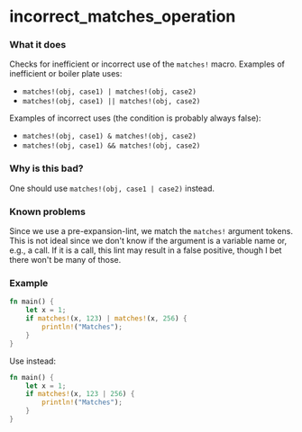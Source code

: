 # incorrect_matches_operation

### What it does

Checks for inefficient or incorrect use of the `matches!` macro.
Examples of inefficient or boiler plate uses:

- `matches!(obj, case1) | matches!(obj, case2)`
- `matches!(obj, case1) || matches!(obj, case2)`

Examples of incorrect uses (the condition is probably always false):

- `matches!(obj, case1) & matches!(obj, case2)`
- `matches!(obj, case1) && matches!(obj, case2)`

### Why is this bad?

One should use `matches!(obj, case1 | case2)` instead.

### Known problems

Since we use a pre-expansion-lint, we match the `matches!` argument tokens.
This is not ideal since we don't know if the argument is a variable name or, e.g.,
a call. If it is a call, this lint may result in a false positive, though I bet there won't
be many of those.

### Example

```rust
fn main() {
    let x = 1;
    if matches!(x, 123) | matches!(x, 256) {
        println!("Matches");
    }
}
```

Use instead:

```rust
fn main() {
    let x = 1;
    if matches!(x, 123 | 256) {
        println!("Matches");
    }
}
```
